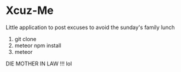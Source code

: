 # Xcuz-Me

Little application to post excuses to avoid the sunday's family lunch


1. git clone
2. meteor npm install
3. meteor

DIE MOTHER IN LAW !!! lol
